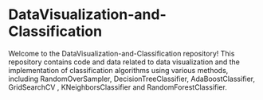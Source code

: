 # DataVisualization-and-Classification

Welcome to the DataVisualization-and-Classification repository! This repository contains code and data related to data visualization and the implementation of classification algorithms using various methods, including RandomOverSampler, DecisionTreeClassifier, AdaBoostClassifier, GridSearchCV , KNeighborsClassifier and RandomForestClassifier.
